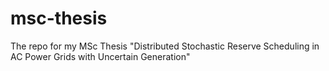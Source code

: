 # msc-thesis
The repo for my MSc Thesis "Distributed Stochastic Reserve Scheduling in AC Power Grids with Uncertain Generation"
